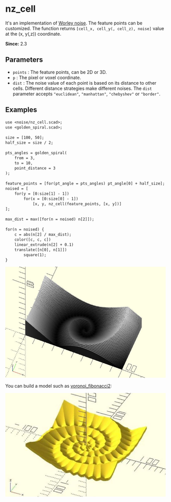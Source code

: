 # nz_cell

It's an implementation of [Worley noise](https://en.wikipedia.org/wiki/Worley_noise). The feature points can be customized. The function returns `[cell_x, cell_y(, cell_z), noise]` value at the (x, y(,z)) coordinate. 

**Since:** 2.3

## Parameters

- `points` : The feature points, can be 2D or 3D. 
- `p` : The pixel or voxel coordinate.
- `dist` : The noise value of each point is based on its distance to other cells. Different distance strategies make different noises. The `dist` parameter accepts `"euclidean"`, `"manhattan"`, `"chebyshev"` or `"border"`.

## Examples

    use <noise/nz_cell.scad>;
    use <golden_spiral.scad>;

    size = [100, 50];
    half_size = size / 2;

    pts_angles = golden_spiral(
        from = 3, 
        to = 10, 
        point_distance = 3
    );

    feature_points = [for(pt_angle = pts_angles) pt_angle[0] + half_size];
    noised = [
        for(y = [0:size[1] - 1]) 
            for(x = [0:size[0] - 1]) 
                [x, y, nz_cell(feature_points, [x, y])]
    ];

    max_dist = max([for(n = noised) n[2]]);

    for(n = noised) {
        c = abs(n[2] / max_dist);
        color([c, c, c])
        linear_extrude(n[2] + 0.1)
        translate([n[0], n[1]])
            square(1);
    }

![nz_cell](images/lib3x-nz_cell-1.JPG)

You can build a model such as [voronoi_fibonacci2](https://github.com/JustinSDK/dotSCAD/blob/master/examples/voronoi/voronoi_fibonacci2.scad):

![nz_cell](images/lib3x-nz_cell-2.JPG)